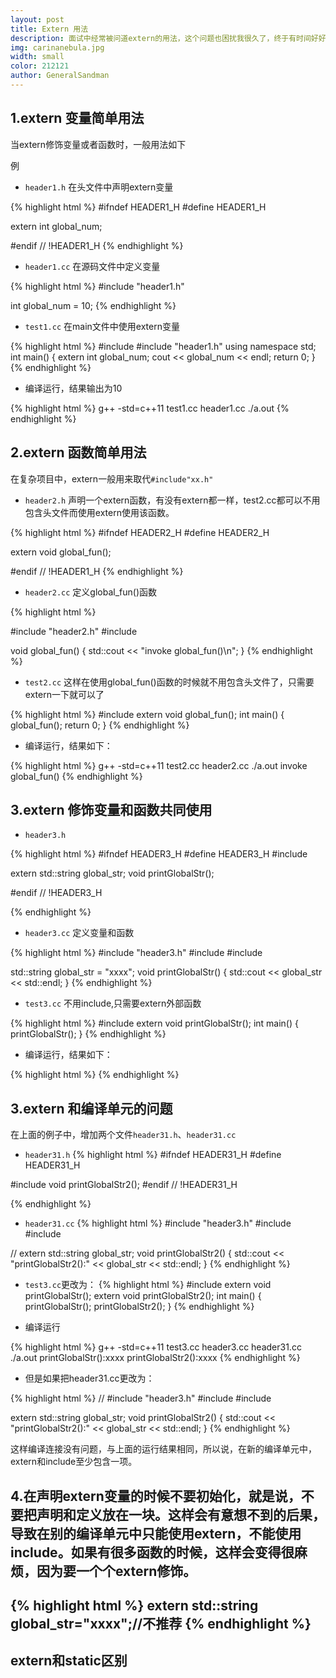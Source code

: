 ```yaml
---
layout: post
title: Extern 用法
description: 面试中经常被问道extern的用法，这个问题也困扰我很久了，终于有时间好好研究这个问题了，发现这个问题真的有点复杂，还涉及到编译原理的问题。extern与static有什么不同呢？他们的作用域有什么不同呢？希望这篇文章可以解释清楚这些问题。
img: carinanebula.jpg
width: small
color: 212121
author: GeneralSandman
---
```


## 1.extern 变量简单用法

当extern修饰变量或者函数时，一般用法如下

例

- ``` header1.h ``` 在头文件中声明extern变量

{% highlight html %}
#ifndef HEADER1_H
#define HEADER1_H

extern int global_num;

#endif // !HEADER1_H
{% endhighlight %}


- ``` header1.cc ``` 在源码文件中定义变量

{% highlight html %}
#include "header1.h"

int global_num = 10;
{% endhighlight %}


- ``` test1.cc ``` 在main文件中使用extern变量

{% highlight html %}
#include <iostream>
#include "header1.h"
using namespace std;
int main()
{
    extern int global_num;
    cout << global_num << endl;
    return 0;
}
{% endhighlight %}


- 编译运行，结果输出为10

{% highlight html %}
g++ -std=c++11 test1.cc header1.cc
./a.out 
{% endhighlight %}


## 2.extern 函数简单用法


在复杂项目中，extern一般用来取代``` #include"xx.h" ```


- ``` header2.h ``` 声明一个extern函数，有没有extern都一样，test2.cc都可以不用包含头文件而使用extern使用该函数。

{% highlight html %}
#ifndef HEADER2_H
#define HEADER2_H

extern void global_fun();

#endif // !HEADER1_H
{% endhighlight %}


- ``` header2.cc ``` 定义global_fun()函数

{% highlight html %}

#include "header2.h"
#include <iostream>

void global_fun()
{
    std::cout << "invoke global_fun()\n";
}
{% endhighlight %}


- ``` test2.cc ``` 这样在使用global_fun()函数的时候就不用包含头文件了，只需要extern一下就可以了

{% highlight html %}
#include <iostream>
extern void global_fun();
int main()
{
    global_fun();
    return 0;
}
{% endhighlight %}


- 编译运行，结果如下：

{% highlight html %}
g++ -std=c++11 test2.cc header2.cc
./a.out 
invoke global_fun()
{% endhighlight %}



## 3.extern 修饰变量和函数共同使用

- ``` header3.h ``` 

{% highlight html %}
#ifndef HEADER3_H
#define HEADER3_H
#include <string>

extern std::string global_str;
void printGlobalStr();

#endif // !HEADER3_H

{% endhighlight %}

- ``` header3.cc ``` 定义变量和函数

{% highlight html %}
#include "header3.h"
#include <string>
#include <iostream>

std::string global_str = "xxxx";
void printGlobalStr()
{
    std::cout << global_str << std::endl;
}
{% endhighlight %}

- ``` test3.cc ``` 不用include,只需要extern外部函数

{% highlight html %}
#include <iostream>
extern void printGlobalStr();
int main()
{
    printGlobalStr();
}
{% endhighlight %}

- 编译运行，结果如下：

{% highlight html %}
{% endhighlight %}


## 3.extern 和编译单元的问题
在上面的例子中，增加两个文件``` header31.h ```、``` header31.cc ```

- ``` header31.h ```
{% highlight html %}
#ifndef HEADER31_H
#define HEADER31_H

#include <string>
void printGlobalStr2();
#endif // !HEADER31_H

{% endhighlight %}

- ``` header31.cc ```
{% highlight html %}
#include "header3.h"
#include <string>
#include <iostream>

// extern std::string global_str;
void printGlobalStr2()
{
    std::cout << "printGlobalStr2():" << global_str << std::endl;
}
{% endhighlight %}


- ```test3.cc```更改为：
{% highlight html %}
#include <iostream>
extern void printGlobalStr();
extern void printGlobalStr2();
int main()
{
    printGlobalStr();
    printGlobalStr2();
}
{% endhighlight %}

- 编译运行

{% highlight html %}
g++ -std=c++11 test3.cc header3.cc header31.cc
./a.out 
printGlobalStr():xxxx
printGlobalStr2():xxxx
{% endhighlight %}


- 但是如果把header31.cc更改为：

{% highlight html %}
// #include "header3.h"
#include <string>
#include <iostream>

extern std::string global_str;
void printGlobalStr2()
{
    std::cout << "printGlobalStr2():" << global_str << std::endl;
}
{% endhighlight %}

<p>
这样编译连接没有问题，与上面的运行结果相同，所以说，在新的编译单元中，extern和include至少包含一项。
</p>



## 4.在声明extern变量的时候不要初始化，就是说，不要把声明和定义放在一块。这样会有意想不到的后果，导致在别的编译单元中只能使用extern，不能使用include。如果有很多函数的时候，这样会变得很麻烦，因为要一个个extern修饰。

{% highlight html %}
extern std::string global_str="xxxx";//不推荐
{% endhighlight %}
-----------------
## extern和static区别
